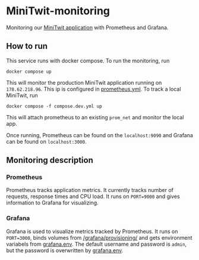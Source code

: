 # MiniTwit-monitoring

Monitoring our [MiniTwit application](https://github.com/group-o-minitwit-2024/MiniTwit) with Prometheus and Grafana.

## How to run
This service runs with docker compose. To run the monitoring, run
```
docker compose up
```
This will monitor the production MiniTwit application running on `178.62.218.96`. This ip is configured in [prometheus.yml](/prometheus/prometheus.yml). To track a local MiniTwit, run 
```
docker compose -f compose.dev.yml up
```
This will attach prometheus to an existing `prom_net` and monitor the local app. 

Once running, Prometheus can be found on the `localhost:9090` and Grafana can be found on `localhost:3000`.

## Monitoring description
### Prometheus
Prometheus tracks application metrics. It currently tracks number of requests, response times and CPU load. It runs on `PORT=9000` and gives information to Grafana for visualizing. 

### Grafana
Grafana is used to visualize metrics tracked by Prometheus. It runs on `PORT=3000`, binds volumes from [/grafana/provisioning/](/grafana/provisioning/) and gets environment variabels from [grafana.env](/grafana/grafana.env). The default username and password is `admin`, but the password is overwritten by [grafana.env](/grafana/grafana.env). 